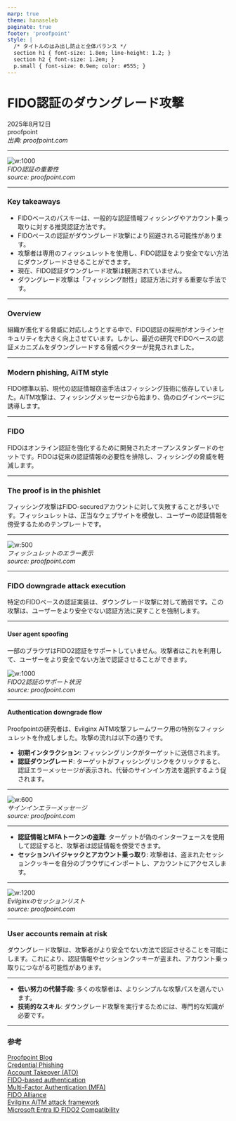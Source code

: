 ```yaml
---
marp: true
theme: hanaseleb
paginate: true
footer: 'proofpoint'
style: |
  /* タイトルのはみ出し防止と全体バランス */
  section h1 { font-size: 1.8em; line-height: 1.2; }
  section h2 { font-size: 1.2em; }
  p.small { font-size: 0.9em; color: #555; }
---
```


# <!-- fit --> FIDO認証のダウングレード攻撃  
2025年8月12日  
proofpoint  
_出典: proofpoint.com_

---

![w:1000](https://www.proofpoint.com/sites/default/files/styles/metatag/public/blog%20banners/Blog-bannar_building.png.webp?itok=QrCHR7yR)  
*FIDO認証の重要性*  
_source: proofpoint.com_

---

### Key takeaways  
- FIDOベースのパスキーは、一般的な認証情報フィッシングやアカウント乗っ取りに対する推奨認証方法です。  
- FIDOベースの認証がダウングレード攻撃により回避される可能性があります。  
- 攻撃者は専用のフィッシュレットを使用し、FIDO認証をより安全でない方法にダウングレードさせることができます。  
- 現在、FIDO認証ダウングレード攻撃は観測されていません。  
- ダウングレード攻撃は「フィッシング耐性」認証方法に対する重要な手法です。  

---

### Overview  
組織が進化する脅威に対応しようとする中で、FIDO認証の採用がオンラインセキュリティを大きく向上させています。しかし、最近の研究でFIDOベースの認証メカニズムをダウングレードする脅威ベクターが発見されました。

---

### Modern phishing, AiTM style  
FIDO標準以前、現代の認証情報窃盗手法はフィッシング技術に依存していました。AiTM攻撃は、フィッシングメッセージから始まり、偽のログインページに誘導します。

---

### FIDO  
FIDOはオンライン認証を強化するために開発されたオープンスタンダードのセットです。FIDOは従来の認証情報の必要性を排除し、フィッシングの脅威を軽減します。

---

### The proof is in the phishlet  
フィッシング攻撃はFIDO-securedアカウントに対して失敗することが多いです。フィッシュレットは、正当なウェブサイトを模倣し、ユーザーの認証情報を傍受するためのテンプレートです。

---

![w:500](https://www.proofpoint.com/sites/default/files/inline-images/Screenshot%202025-08-11%20at%202.25.30%E2%80%AFPM.png)  
*フィッシュレットのエラー表示*  
_source: proofpoint.com_

---

### FIDO downgrade attack execution  
特定のFIDOベースの認証実装は、ダウングレード攻撃に対して脆弱です。この攻撃は、ユーザーをより安全でない認証方法に戻すことを強制します。

---

#### User agent spoofing  
一部のブラウザはFIDO2認証をサポートしていません。攻撃者はこれを利用して、ユーザーをより安全でない方法で認証させることができます。

![w:1000](https://www.proofpoint.com/sites/default/files/inline-images/Screenshot%202025-08-11%20at%202.26.47%E2%80%AFPM.png)  
*FIDO2認証のサポート状況*  
_source: proofpoint.com_

---

#### Authentication downgrade flow  
Proofpointの研究者は、Evilginx AiTM攻撃フレームワーク用の特別なフィッシュレットを作成しました。攻撃の流れは以下の通りです。  
- **初期インタラクション**: フィッシングリンクがターゲットに送信されます。  
- **認証ダウングレード**: ターゲットがフィッシングリンクをクリックすると、認証エラーメッセージが表示され、代替のサインイン方法を選択するよう促されます。  

---

![w:600](https://www.proofpoint.com/sites/default/files/inline-images/Screenshot%202025-08-11%20at%202.28.43%E2%80%AFPM.png)  
*サインインエラーメッセージ*  
_source: proofpoint.com_

---

- **認証情報とMFAトークンの盗難**: ターゲットが偽のインターフェースを使用して認証すると、攻撃者は認証情報を傍受できます。  
- **セッションハイジャックとアカウント乗っ取り**: 攻撃者は、盗まれたセッションクッキーを自分のブラウザにインポートし、アカウントにアクセスします。  

--- 


![w:1200](https://www.proofpoint.com/sites/default/files/inline-images/Screenshot%202025-08-11%20at%202.29.14%E2%80%AFPM.png)  
*Evilginxのセッションリスト*  
_source: proofpoint.com_

---

### User accounts remain at risk  
ダウングレード攻撃は、攻撃者がより安全でない方法で認証させることを可能にします。これにより、認証情報やセッションクッキーが盗まれ、アカウント乗っ取りにつながる可能性があります。

---

- **低い努力の代替手段**: 多くの攻撃者は、よりシンプルな攻撃パスを選んでいます。  
- **技術的なスキル**: ダウングレード攻撃を実行するためには、専門的な知識が必要です。  

---

### 参考  
[Proofpoint Blog](https://www.proofpoint.com/us/blog/threat-insight/dont-phish-let-me-down-fido-authentication-downgrade)  
[Credential Phishing](https://www.proofpoint.com/us/threat-reference/phishing)  
[Account Takeover (ATO)](https://www.proofpoint.com/us/threat-reference/account-takeover-fraud)  
[FIDO-based authentication](https://fidoalliance.org/passkeys/)  
[Multi-Factor Authentication (MFA)](https://www.proofpoint.com/us/threat-reference/multifactor-authentication)  
[FIDO Alliance](https://fidoalliance.org/)  
[Evilginx AiTM attack framework](https://github.com/kgretzky/evilginx2)  
[Microsoft Entra ID FIDO2 Compatibility](https://learn.microsoft.com/en-us/entra/identity/authentication/concept-fido2-compatibility?tabs=web#web-browser-support)  